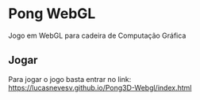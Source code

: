 Pong WebGL
==========

Jogo em WebGL para cadeira de Computação Gráfica

Jogar
-----

Para jogar o jogo basta entrar no link:
https://lucasnevesv.github.io/Pong3D-Webgl/index.html
